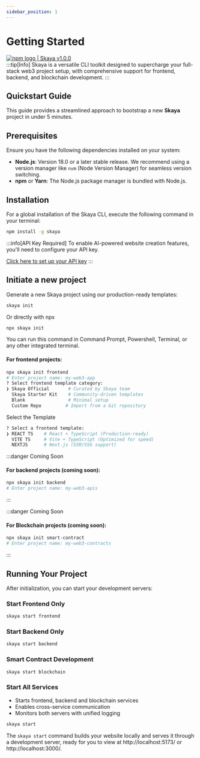 ```yaml
---
sidebar_position: 1
---
```


# Getting Started

<div
  style={{
    display: 'flex',
    alignItems: 'center',
    borderRadius: '4px',
    height: '20px',
    marginBottom:'14px',
    border:'2px solid red',
    padding:'1rem'
  }}
>
  <a
    href="https://www.npmjs.com/package/skaya"
    target='blank'
    style={{
      display: 'flex',
      alignItems: 'center',
      gap: '0.5rem',
      color: '#cb3837',
      textDecoration: 'none',
      fontWeight: 'bold',
    }}
  >
    <img
      src="/img/npm-logo-red.png"
      alt="npm logo"
      style={{
        height: '12px',
      }}
    />
    <span>| Skaya v1.0.0</span>
  </a>
</div>
:::tip[Info]
Skaya is a versatile CLI toolkit designed to supercharge your full-stack web3 project setup, with comprehensive support for frontend, backend, and blockchain development.
:::

## Quickstart Guide

This guide provides a streamlined approach to bootstrap a new **Skaya** project in under 5 minutes.

## Prerequisites

Ensure you have the following dependencies installed on your system:

- **Node.js**: Version 18.0 or a later stable release. We recommend using a version manager like `nvm` (Node Version Manager) for seamless version switching.
- **npm** or **Yarn**: The Node.js package manager is bundled with Node.js.

## Installation

For a global installation of the Skaya CLI, execute the following command in your terminal:

```bash
npm install -g skaya
```

:::info[API Key Required]
To enable AI-powered website creation features, you'll need to configure your API key.

[Click here to set up your API key](/docs/api)
:::

## Initiate a new project

Generate a new Skaya project using our production-ready templates:

```bash
skaya init
```
Or directly with npx

```bash
npx skaya init
```

You can run this command in Command Prompt, Powershell, Terminal, or any other integrated terminal.

#### For frontend projects:

```bash
npx skaya init frontend
# Enter project name: my-web3-app
? Select frontend template category:  
❯ Skaya Official       # Curated by Skaya team  
  Skaya Starter Kit    # Community-driven templates  
  Blank                # Minimal setup  
  Custom Repo         # Import from a Git repository  
```
Select the Template
```bash
? Select a frontend template:  
❯ REACT TS    # React + TypeScript (Production-ready)  
  VITE TS     # Vite + TypeScript (Optimized for speed)  
  NEXTJS      # Next.js (SSR/SSG support)  
```

:::danger Coming Soon

#### For backend projects (coming soon):

```bash
npx skaya init backend
# Enter project name: my-web3-apis
```

:::

:::danger Coming Soon

#### For Blockchain projects (coming soon):

```bash
npx skaya init smart-contract
# Enter project name: my-web3-contracts
```

:::

## Running Your Project

After initialization, you can start your development servers:

### Start Frontend Only

```bash
skaya start frontend
```

### Start Backend Only

```bash
skaya start backend
```

### Smart Contract Development

```bash
skaya start blockchain
```

### Start All Services

- Starts frontend, backend and blockchain services
- Enables cross-service communication
- Monitors both servers with unified logging

```bash
skaya start
```

The `skaya start` command builds your website locally and serves it through a development server, ready for you to view at http://localhost:5173/ or http://localhost:3000/.
